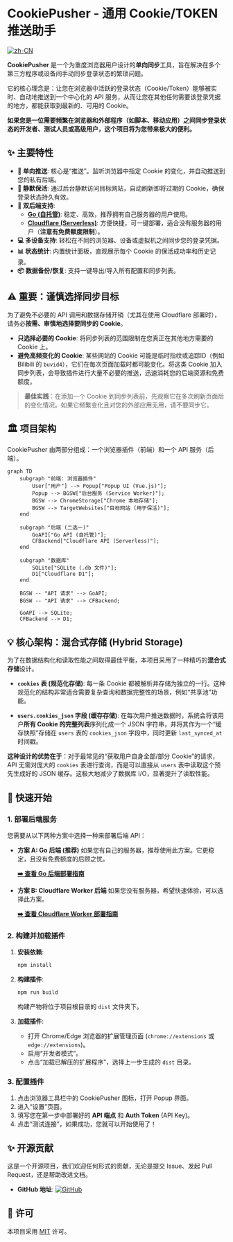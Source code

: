 # CookiePusher - 通用 Cookie/TOKEN 推送助手

[![zh-CN](https://img.shields.io/badge/language-简体中文-blue.svg)](README.md)

**CookiePusher** 是一个为重度浏览器用户设计的**单向同步**工具，旨在解决在多个第三方程序或设备间手动同步登录状态的繁琐问题。

它的核心理念是：让您在浏览器中活跃的登录状态（Cookie/Token）能够被实时、自动地推送到一个中心化的 API 服务，从而让您在其他任何需要该登录凭据的地方，都能获取到最新的、可用的 Cookie。

**如果您是一位需要频繁在浏览器和外部程序（如脚本、移动应用）之间同步登录状态的开发者、测试人员或高级用户，这个项目将为您带来极大的便利。**

## ✨ 主要特性

- **🚀 单向推送**: 核心是“推送”。监听浏览器中指定 Cookie 的变化，并自动推送到您的私有后端。
- **🤫 静默保活**: 通过后台静默访问目标网站，自动刷新即将过期的 Cookie，确保登录状态持久有效。
- **🔐 双后端支持**:
    - **[Go (自托管)](api_service/backend/README.md)**: 稳定、高效，推荐拥有自己服务器的用户使用。
    - **[Cloudflare (Serverless)](api_service/cf/README.md)**: 方便快捷，可一键部署，适合没有服务器的用户（**注意有免费额度限制**）。
- **💻 多设备支持**: 轻松在不同的浏览器、设备或虚拟机之间同步您的登录凭据。
- **📊 状态统计**: 内置统计面板，直观展示每个 Cookie 的保活成功率和历史记录。
- **📦 数据备份/恢复**: 支持一键导出/导入所有配置和同步列表。

## ⚠️ 重要：谨慎选择同步目标

为了避免不必要的 API 调用和数据存储开销（尤其在使用 Cloudflare 部署时），请务必**按需、审慎地选择要同步的 Cookie**。

- **只选择必要的 Cookie**: 将同步列表的范围限制在您真正在其他地方需要的 Cookie 上。
- **避免高频变化的 Cookie**: 某些网站的 Cookie 可能是临时指纹或追踪ID（例如 Bilibili 的 `buvid4`），它们在每次页面加载时都可能变化。将这类 Cookie 加入同步列表，会导致插件进行大量不必要的推送，迅速消耗您的后端资源和免费额度。

> **最佳实践**：在添加一个 Cookie 到同步列表前，先观察它在多次刷新页面后的变化情况。如果它频繁变化且对您的外部应用无用，请不要同步它。

## 🏛️ 项目架构

CookiePusher 由两部分组成：一个浏览器插件（前端）和一个 API 服务（后端）。

```mermaid
graph TD
    subgraph "前端: 浏览器插件"
        User["用户"] --> Popup["Popup UI (Vue.js)"];
        Popup --> BGSW["后台服务 (Service Worker)"];
        BGSW --> ChromeStorage["Chrome 本地存储"];
        BGSW --> TargetWebsites["目标网站 (用于保活)"];
    end

    subgraph "后端 (二选一)"
        GoAPI["Go API (自托管)"];
        CFBackend["Cloudflare API (Serverless)"];
    end

    subgraph "数据库"
        SQLite["SQLite (.db 文件)"];
        D1["Cloudflare D1"];
    end

    BGSW -- "API 请求" --> GoAPI;
    BGSW -- "API 请求" --> CFBackend;

    GoAPI --> SQLite;
    CFBackend --> D1;
```

## 💡 核心架构：混合式存储 (Hybrid Storage)

为了在数据结构化和读取性能之间取得最佳平衡，本项目采用了一种精巧的**混合式存储**设计。

- **`cookies` 表 (规范化存储)**: 每一条 Cookie 都被解析并存储为独立的一行。这种规范化的结构非常适合需要复杂查询和数据完整性的场景，例如“共享池”功能。

- **`users.cookies_json` 字段 (缓存存储)**: 在每次用户推送数据时，系统会将该用户**所有 Cookie 的完整列表**序列化成一个 JSON 字符串，并将其作为一个“缓存快照”存储在 `users` 表的 `cookies_json` 字段中，同时更新 `last_synced_at` 时间戳。

**这种设计的优势在于**：对于最常见的“获取用户自身全部/部分 Cookie”的请求，API 无需对庞大的 `cookies` 表进行查询，而是可以直接从 `users` 表中读取这个预先生成好的 JSON 缓存。这极大地减少了数据库 I/O，显著提升了读取性能。



## 🚀 快速开始

### 1. 部署后端服务

您需要从以下两种方案中选择一种来部署后端 API：

- **方案 A: Go 后端 (推荐)**
  如果您有自己的服务器，推荐使用此方案。它更稳定，且没有免费额度的后顾之忧。
  
  **[➡️ 查看 Go 后端部署指南](api_service/backend/README.md)**

- **方案 B: Cloudflare Worker 后端**
  如果您没有服务器，希望快速体验，可以选择此方案。
  
  **[➡️ 查看 Cloudflare Worker 部署指南](api_service/cf/README.md)**

### 2. 构建并加载插件

1.  **安装依赖**:
    ```bash
    npm install
    ```
2.  **构建插件**:
    ```bash
    npm run build
    ```
    构建产物将位于项目根目录的 `dist` 文件夹下。

3.  **加载插件**:
    - 打开 Chrome/Edge 浏览器的扩展管理页面 (`chrome://extensions` 或 `edge://extensions`)。
    - 启用“开发者模式”。
    - 点击“加载已解压的扩展程序”，选择上一步生成的 `dist` 目录。

### 3. 配置插件

1.  点击浏览器工具栏中的 CookiePusher 图标，打开 Popup 界面。
2.  进入“设置”页面。
3.  填写您在第一步中部署好的 **API 端点** 和 **Auth Token** (API Key)。
4.  点击“测试连接”，如果成功，您就可以开始使用了！

## ✨ 开源贡献

这是一个开源项目，我们欢迎任何形式的贡献，无论是提交 Issue、发起 Pull Request，还是帮助改进文档。

- **GitHub 地址**: [![GitHub](https://img.shields.io/badge/GitHub-black?style=for-the-badge&logo=github&logoColor=white)](https://github.com/Drean21/CookiePusher)

## 📜 许可

本项目采用 [MIT](LICENSE) 许可。
